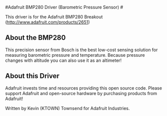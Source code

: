 #Adafruit BMP280 Driver (Barometric Pressure Sensor) #

This driver is for the Adafruit BMP280 Breakout (http://www.adafruit.com/products/2651)

## About the BMP280 ##

This precision sensor from Bosch is the best low-cost sensing solution for measuring barometric pressure and temperature. Because pressure changes with altitude you can also use it as an altimeter! 

## About this Driver ##

Adafruit invests time and resources providing this open source code.  Please support Adafruit and open-source hardware by purchasing products from Adafruit!

Written by Kevin (KTOWN) Townsend for Adafruit Industries.
